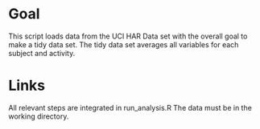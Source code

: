 # Goal
This script loads data from the UCI HAR Data set with the overall goal to make a tidy data set.
The tidy data set averages all variables for each subject and activity.

# Links
All relevant steps are integrated in run_analysis.R
The data must be in the working directory.